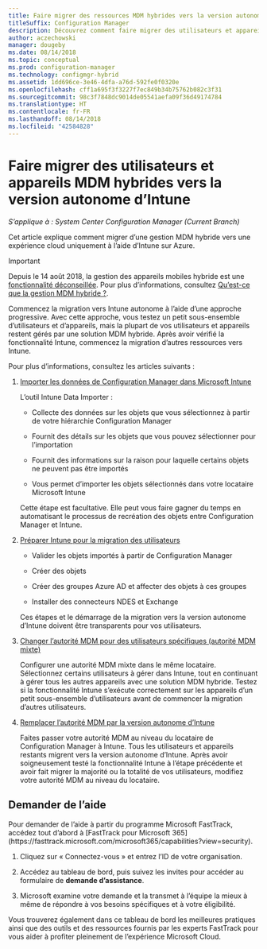 ```yaml
---
title: Faire migrer des ressources MDM hybrides vers la version autonome d’Intune
titleSuffix: Configuration Manager
description: Découvrez comment faire migrer des utilisateurs et appareils MDM hybrides vers Intune sur Azure.
author: aczechowski
manager: dougeby
ms.date: 08/14/2018
ms.topic: conceptual
ms.prod: configuration-manager
ms.technology: configmgr-hybrid
ms.assetid: 1dd696ce-3e46-4dfa-a76d-592fe0f0320e
ms.openlocfilehash: cff1a695f3f3227f7ec849b34b75762b082c3f31
ms.sourcegitcommit: 98c3f7848dc9014de05541aefa09f36d49174784
ms.translationtype: HT
ms.contentlocale: fr-FR
ms.lasthandoff: 08/14/2018
ms.locfileid: "42584828"
---
```

# <a name="migrate-hybrid-mdm-users-and-devices-to-intune-standalone"></a>Faire migrer des utilisateurs et appareils MDM hybrides vers la version autonome d’Intune

*S’applique à : System Center Configuration Manager (Current Branch)*    

Cet article explique comment migrer d’une gestion MDM hybride vers une expérience cloud uniquement à l’aide d’Intune sur Azure. 

> [!Important]  
> Depuis le 14 août 2018, la gestion des appareils mobiles hybride est une [fonctionnalité déconseillée](/sccm/core/plan-design/changes/deprecated/removed-and-deprecated-cmfeatures). Pour plus d’informations, consultez [Qu’est-ce que la gestion MDM hybride ?](/sccm/mdm/understand/hybrid-mobile-device-management).<!--Intune feature 2683117-->  


Commencez la migration vers Intune autonome à l’aide d’une approche progressive. Avec cette approche, vous testez un petit sous-ensemble d’utilisateurs et d’appareils, mais la plupart de vos utilisateurs et appareils restent gérés par une solution MDM hybride. Après avoir vérifié la fonctionnalité Intune, commencez la migration d’autres ressources vers Intune.    

Pour plus d’informations, consultez les articles suivants :    
  
1.  [Importer les données de Configuration Manager dans Microsoft Intune](migrate-import-data.md)   

    L’outil Intune Data Importer :  

    - Collecte des données sur les objets que vous sélectionnez à partir de votre hiérarchie Configuration Manager  

    - Fournit des détails sur les objets que vous pouvez sélectionner pour l’importation   

    - Fournit des informations sur la raison pour laquelle certains objets ne peuvent pas être importés  

    - Vous permet d’importer les objets sélectionnés dans votre locataire Microsoft Intune  

    Cette étape est facultative. Elle peut vous faire gagner du temps en automatisant le processus de recréation des objets entre Configuration Manager et Intune.  

2.  [Préparer Intune pour la migration des utilisateurs](migrate-prepare-intune.md)    

    - Valider les objets importés à partir de Configuration Manager  

    - Créer des objets  

    - Créer des groupes Azure AD et affecter des objets à ces groupes  

    - Installer des connecteurs NDES et Exchange  

    Ces étapes et le démarrage de la migration vers la version autonome d’Intune doivent être transparents pour vos utilisateurs.   

3.  [Changer l’autorité MDM pour des utilisateurs spécifiques (autorité MDM mixte)](migrate-mixed-authority.md)    

    Configurer une autorité MDM mixte dans le même locataire. Sélectionnez certains utilisateurs à gérer dans Intune, tout en continuant à gérer tous les autres appareils avec une solution MDM hybride. Testez si la fonctionnalité Intune s’exécute correctement sur les appareils d’un petit sous-ensemble d’utilisateurs avant de commencer la migration d’autres utilisateurs.   

4.  [Remplacer l’autorité MDM par la version autonome d’Intune](change-mdm-authority.md)     

    Faites passer votre autorité MDM au niveau du locataire de Configuration Manager à Intune. Tous les utilisateurs et appareils restants migrent vers la version autonome d’Intune. Après avoir soigneusement testé la fonctionnalité Intune à l’étape précédente et avoir fait migrer la majorité ou la totalité de vos utilisateurs, modifiez votre autorité MDM au niveau du locataire.



## <a name="request-assistance"></a>Demander de l’aide
<!--Intune bug 2339232--> Pour demander de l’aide à partir du programme Microsoft FastTrack, accédez tout d’abord à [FastTrack pour Microsoft 365](https://fasttrack.microsoft.com/microsoft365/capabilities?view=security).

1. Cliquez sur « Connectez-vous » et entrez l’ID de votre organisation.  

2. Accédez au tableau de bord, puis suivez les invites pour accéder au formulaire de **demande d’assistance**.    

3. Microsoft examine votre demande et la transmet à l’équipe la mieux à même de répondre à vos besoins spécifiques et à votre éligibilité.  

Vous trouverez également dans ce tableau de bord les meilleures pratiques ainsi que des outils et des ressources fournis par les experts FastTrack pour vous aider à profiter pleinement de l’expérience Microsoft Cloud.

